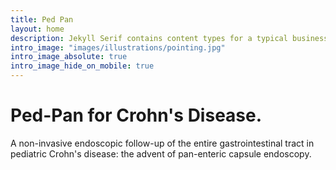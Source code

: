 ```yaml
---
title: Ped Pan
layout: home
description: Jekyll Serif contains content types for a typical business website. The theme is fully responsive, blazing fast and artfully illustrated.
intro_image: "images/illustrations/pointing.jpg"
intro_image_absolute: true
intro_image_hide_on_mobile: true
---
```


# Ped-Pan for Crohn's Disease.

A non-invasive endoscopic follow-up of the entire gastrointestinal tract in pediatric Crohn's disease: the advent of pan-enteric capsule endoscopy.